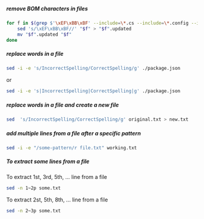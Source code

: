 ##### remove BOM characters in files

```sh
for f in $(grep $'\xEF\xBB\xBF' --include=\*.cs --include=\*.config --include=\*.js -rl .); do
	sed 's/\xEF\xBB\xBF//' "$f" > "$f".updated
	mv "$f".updated "$f"
done
```

##### replace words in a file

```sh
sed -i -e 's/IncorrectSpelling/CorrectSpelling/g' ./package.json
```

or

```sh
sed -i -e 's|IncorrectSpelling|CorrectSpelling|g' ./package.json
```

##### replace words in a file and create a new file

```sh
sed  's/IncorrectSpelling/CorrectSpelling/g' original.txt > new.txt
```

##### add multiple lines from a file after a specific pattern

```sh
sed -i -e "/some-pattern/r file.txt" working.txt
```

##### To extract some lines from a file

To extract 1st, 3rd, 5th, ... line from a file

```sh
sed -n 1~2p some.txt
```

To extract 2st, 5th, 8th, ... line from a file

```sh
sed -n 2~3p some.txt
```
